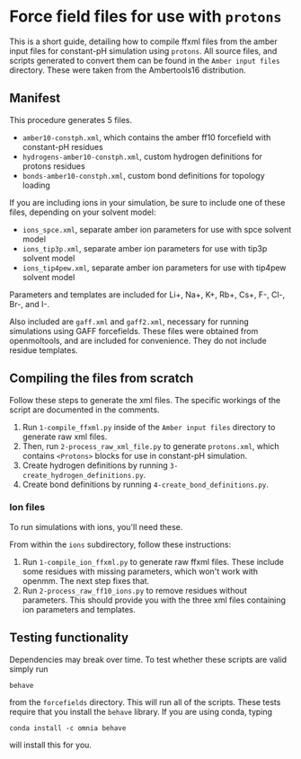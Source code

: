 # Force field files for use with `protons`

This is a short guide, detailing how to compile ffxml files from the amber input files for constant-pH simulation using 
`protons`. All source files, and scripts generated to convert them can be found in the `Amber input files` directory. These were 
taken from the Ambertools16 distribution.

## Manifest

This procedure generates 5 files.

* `amber10-constph.xml`, which contains the amber ff10 forcefield with constant-pH residues 
* `hydrogens-amber10-constph.xml`, custom hydrogen definitions for protons residues
* `bonds-amber10-constph.xml`, custom bond definitions for topology loading

If you are including ions in your simulation, be sure to include one of these files, depending on your solvent model:

* `ions_spce.xml`, separate amber ion parameters for use with spce solvent model
* `ions_tip3p.xml`, separate amber ion parameters for use with tip3p solvent model
* `ions_tip4pew.xml`, separate amber ion parameters for use with tip4pew solvent model

Parameters and templates are included for Li+, Na+, K+, Rb+, Cs+, F-, Cl-, Br-, and I-. 

Also included are `gaff.xml` and `gaff2.xml`, necessary for running simulations using GAFF forcefields. These files
were obtained from openmoltools, and are included for convenience. They do not include residue templates.

## Compiling the files from scratch

Follow these steps to generate the xml files. The specific workings of the script are documented in the comments.

1. Run `1-compile_ffxml.py` inside of the `Amber input files` directory to generate raw xml files.
2. Then, run `2-process_raw_xml_file.py` to generate `protons.xml`, which contains `<Protons>` blocks for use in 
constant-pH simulation.
3. Create hydrogen definitions by running `3-create_hydrogen_definitions.py`.
4. Create bond definitions by running `4-create_bond_definitions.py`.



### Ion files

To run simulations with ions, you'll need these. 

From within the `ions` subdirectory, follow these instructions:
 
1. Run `1-compile_ion_ffxml.py` to generate raw ffxml files. These include some residues with missing parameters,
which won't work with openmm. The next step fixes that.
2. Run `2-process_raw_ff10_ions.py` to remove residues without parameters. This should provide you with the three xml files
containing ion parameters and templates.


## Testing functionality

Dependencies may break over time. To test whether these scripts are valid simply run 

`behave`

from the `forcefields` directory. This will run all of the scripts. These tests require that you install the `behave` library. If you are using conda, typing 

`conda install -c omnia behave`

will install this for you.